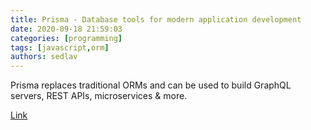 ```yaml
---
title: Prisma - Database tools for modern application development
date: 2020-09-18 21:59:03
categories: [programming]
tags: [javascript,orm]
authors: sedlav
---
```


Prisma replaces traditional ORMs and can be used to build GraphQL servers, REST APIs, microservices & more.

[Link](https://www.prisma.io/)

